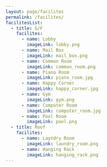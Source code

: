 ```yaml
---
layout: page/facilites
permalink: /facilites/
facilitesList: 
  - title: G/F
    facilites: 
      - name: Lobby
        imageLink: lobby.png
      - name: Mail Box
        imageLink: mail_box.png
      - name: Common Room
        imageLink: common_room.png
      - name: Piano Room
        imageLink: piano_room.jpg
      - name: Happy Corner
        imageLink: happy_corner.jpg
      - name: Gym
        imageLink: gym.png
      - name: Computer Room
        imageLink: computer_room.jpg
      - name: Pool Room
        imageLink: pool.png
  - title: Roof
    facilites: 
      - name: Layndry Room
        imageLink: laundry_room.png
      - name: Hanging Rack
        imageLink: hanging_rack.png
---
```




